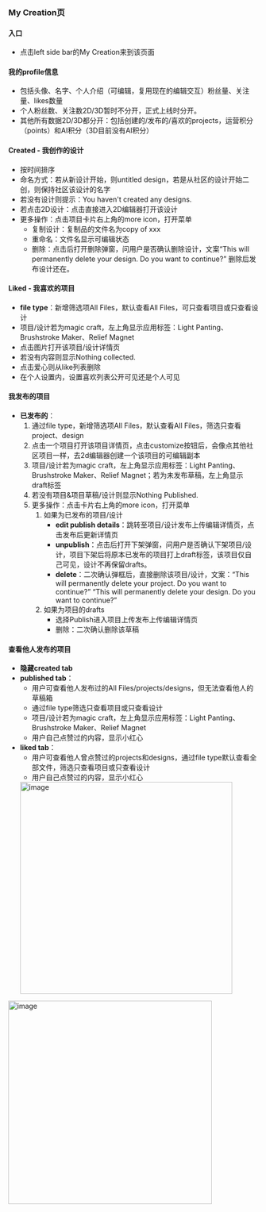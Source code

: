 ### My Creation页

#### 入口
- 点击left side bar的My Creation来到该页面

#### 我的profile信息
- 包括头像、名字、个人介绍（可编辑，复用现在的编辑交互）粉丝量、关注量、likes数量
- 个人粉丝数、关注数2D/3D暂时不分开，正式上线时分开。
- 其他所有数据2D/3D都分开：包括创建的/发布的/喜欢的projects，运营积分（points）和AI积分（3D目前没有AI积分）

#### Created - 我创作的设计
- 按时间排序
- 命名方式：若从新设计开始，则untitled design，若是从社区的设计开始二创，则保持社区该设计的名字
- 若没有设计则提示：You haven't created any designs.
- 若点击2D设计：点击直接进入2D编辑器打开该设计
- 更多操作：点击项目卡片右上角的more icon，打开菜单
  - 复制设计：复制品的文件名为copy of xxx
  - 重命名：文件名显示可编辑状态
  - 删除：点击后打开删除弹窗，问用户是否确认删除设计，文案“This will permanently delete your design. Do you want to continue?” 删除后发布设计还在。

#### Liked - 我喜欢的项目
- **file type**：新增筛选项All Files，默认查看All Files，可只查看项目或只查看设计
- 项目/设计若为magic craft，左上角显示应用标签：Light Panting、Brushstroke Maker、Relief Magnet
- 点击图片打开该项目/设计详情页
- 若没有内容则显示Nothing collected.
- 点击爱心则从like列表删除
- 在个人设置内，设置喜欢列表公开可见还是个人可见

#### 我发布的项目
- **已发布的**：
  1. 通过file type，新增筛选项All Files，默认查看All Files，筛选只查看project、design
  2. 点击一个项目打开该项目详情页，点击customize按钮后，会像点其他社区项目一样，去2d编辑器创建一个该项目的可编辑副本
  3. 项目/设计若为magic craft，左上角显示应用标签：Light Panting、Brushstroke Maker、Relief Magnet；若为未发布草稿，左上角显示draft标签
  4. 若没有项目&项目草稿/设计则显示Nothing Published.
  5. 更多操作：点击卡片右上角的more icon，打开菜单
     1. 如果为已发布的项目/设计
        - **edit publish details**：跳转至项目/设计发布上传编辑详情页，点击发布后更新详情页
        - **unpublish**：点击后打开下架弹窗，问用户是否确认下架项目/设计，项目下架后将原本已发布的项目打上draft标签，该项目仅自己可见，设计不再保留drafts。
        - **delete**：二次确认弹框后，直接删除该项目/设计，文案：“This will permanently delete your project. Do you want to continue?” “This will permanently delete your design. Do you want to continue?”
     2. 如果为项目的drafts
        - 选择Publish进入项目上传发布上传编辑详情页
        - 删除：二次确认删除该草稿

#### 查看他人发布的项目
- **隐藏created tab**
- **published tab**：
  - 用户可查看他人发布过的All Files/projects/designs，但无法查看他人的草稿箱
  - 通过file type筛选只查看项目或只查看设计
  - 项目/设计若为magic craft，左上角显示应用标签：Light Panting、Brushstroke Maker、Relief Magnet
  - 用户自己点赞过的内容，显示小红心
- **liked tab**：
  - 用户可查看他人曾点赞过的projects和designs，通过file type默认查看全部文件，筛选只查看项目或只查看设计
  - 用户自己点赞过的内容，显示小红心
  <img width="427" alt="image" src="https://github.com/user-attachments/assets/65196d3c-832c-4050-a1fd-1afbac9edf40" />
<img width="410" alt="image" src="https://github.com/user-attachments/assets/27823789-cb1f-44ce-ab7e-bb6625b910b3" />
